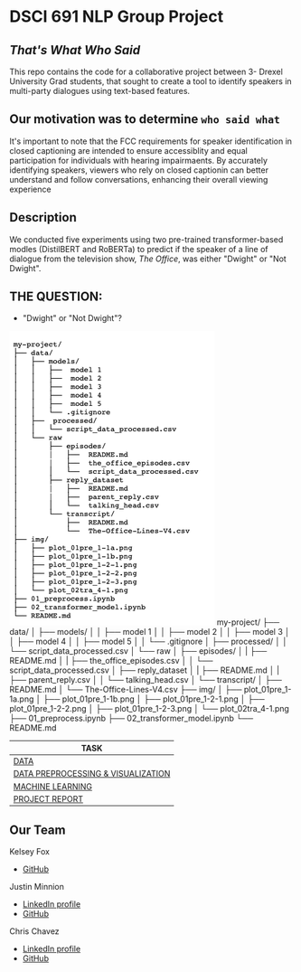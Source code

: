 # DSCI 691 NLP Group Project
## _That's What Who Said_

This repo contains the code for a collaborative project between 3- Drexel University Grad students, that sought to create a tool to identify speakers in multi-party dialogues using text-based features. 

## Our motivation was to determine `who said what`

It's important to note that the FCC requirements for speaker identification in closed captioning are intended to ensure accessiblity and equal participation for individuals with hearing impairmaents. By accurately identifying speakers, viewers who rely on closed captionin can better understand and follow conversations, enhancing their overall viewing experience 

## Description

We conducted five experiments using two pre-trained transformer-based modles (DistilBERT and RoBERTa) to predict if the speaker of a line of dialogue from the television show, *The Office*, was either "Dwight" or "Not Dwight". 

THE QUESTION: 
-------------------

* "Dwight" or "Not Dwight"?



![](/img/tree.png)
my-project/
├── data/
│   ├── models/
│   │   ├──  model 1
│   │   ├──  model 2
│   │   ├──  model 3
│   │   ├──  model 4
│   │   ├──  model 5
│   │   └── .gitignore
│   ├──  processed/
│   │   └── script_data_processed.csv
│   └── raw
│       ├── episodes/
│       |   ├──  README.md
│       |   ├──  the_office_episodes.csv
│       │   └──  script_data_processed.csv
│       ├── reply_dataset
│       |   ├──  README.md
│       |   ├──  parent_reply.csv
│       │   └──  talking_head.csv
│       └── transcript/
│           ├──  README.md
│           └──  The-Office-Lines-V4.csv
├── img/
│   ├── plot_01pre_1-1a.png
│   ├── plot_01pre_1-1b.png
│   ├── plot_01pre_1-2-1.png
│   ├── plot_01pre_1-2-2.png
│   ├── plot_01pre_1-2-3.png
│   └── plot_02tra_4-1.png
├── 01_preprocess.ipynb
├── 02_transformer_model.ipynb
└── README.md

| TASK | 
| ------ | 
| [DATA](https://github.com/Zu1uDe1ta/thats-what-who-said/tree/main/data/raw/transcript)|
| [DATA PREPROCESSING & VISUALIZATION](https://github.com/Zu1uDe1ta/thats-what-who-said/blob/main/01_preprocess.ipynb)|
| [MACHINE LEARNING](https://github.com/Zu1uDe1ta/thats-what-who-said/blob/main/02_transformer_model.ipynb)|
| [PROJECT REPORT](https://drive.google.com/file/d/1XaBfhcn7auxYxwwpKagbL-Q5I8kzMMXD/view?usp=sharing)|



## Our Team 

Kelsey Fox
 - [GitHub](https://github.com/porktot)

Justin Minnion  
 - [LinkedIn profile](https://www.linkedin.com/in/justinminnion/)  
 - [GitHub](https://github.com/jminnion)

Chris Chavez
 - [LinkedIn profile](https://www.linkedin.com/in/chrischavez1/)<br>
 - [GitHub](https://github.com/Zu1uDe1ta)
